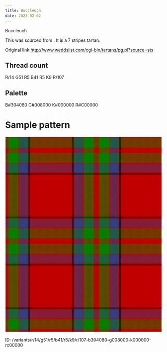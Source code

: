 ```yaml
---
title: Buccleuch
date: 2023-02-02
---
```

Buccleuch

This was sourced from <no value>.  It is a 7 stripes tartan.

Original link http://www.weddslist.com/cgi-bin/tartans/pg.pl?source=sts

## Thread count
R/14 G51 R5 B41 R5 K9 R/107

## Palette
B#304080 G#008000 K#000000 R#C00000

# Sample pattern

![Tartan detail](tartan.png "R/14 G51 R5 B41 R5 K9 R/107 tartan")

ID: /variants/r/14/g51/r5/b41/r5/k9/r/107-b304080-g008000-k000000-rc00000